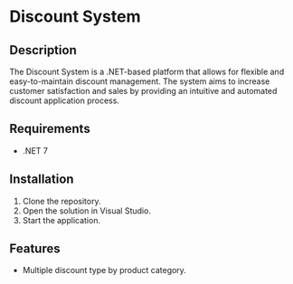 # Discount System

## Description

The Discount System is a .NET-based platform that allows for flexible and easy-to-maintain discount management. The system aims to increase customer satisfaction and sales by providing an intuitive and automated discount application process.

## Requirements

- .NET 7

## Installation

1. Clone the repository.
2. Open the solution in Visual Studio.
6. Start the application.

## Features

- Multiple discount type by product category.
